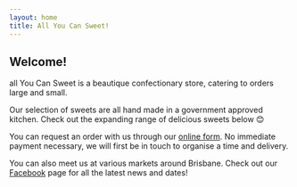 ```yaml
---
layout: home
title: All You Can Sweet!
---
```


## Welcome!

all You Can Sweet is a beautique confectionary store, catering to orders large and small.

Our selection of sweets are all hand made in a government approved kitchen. Check out the expanding range of delicious sweets below 😊

You can request an order with us through our [online form](/order). No immediate payment necessary, we will first be in touch to organise a time and delivery.

You can also meet us at various markets around Brisbane. Check out our [Facebook](https://www.facebook.com/allyoucansweet20) page for all the latest news and dates!
